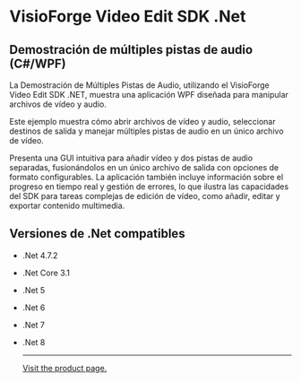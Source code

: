 ﻿# VisioForge Video Edit SDK .Net

## Demostración de múltiples pistas de audio (C#/WPF)

La Demostración de Múltiples Pistas de Audio, utilizando el VisioForge Video Edit SDK .NET, muestra una aplicación WPF diseñada para manipular archivos de vídeo y audio.

Este ejemplo muestra cómo abrir archivos de vídeo y audio, seleccionar destinos de salida y manejar múltiples pistas de audio en un único archivo de vídeo.

Presenta una GUI intuitiva para añadir vídeo y dos pistas de audio separadas, fusionándolos en un único archivo de salida con opciones de formato configurables. La aplicación también incluye información sobre el progreso en tiempo real y gestión de errores, lo que ilustra las capacidades del SDK para tareas complejas de edición de vídeo, como añadir, editar y exportar contenido multimedia.

## Versiones de .Net compatibles

* .Net 4.7.2
* .Net Core 3.1
* .Net 5
* .Net 6
* .Net 7
* .Net 8
  
  ---

  [Visit the product page.](https://www.visioforge.com/video-edit-sdk-net)
